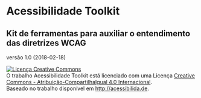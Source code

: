 # Acessibilidade Toolkit
## Kit de ferramentas para auxiliar o entendimento das diretrizes WCAG

versão 1.0 (2018-02-18)


<a rel="license" href="http://creativecommons.org/licenses/by-sa/4.0/"><img alt="Licença Creative Commons" style="border-width:0" src="https://i.creativecommons.org/l/by-sa/4.0/88x31.png" /></a><br />O trabalho <span xmlns:dct="http://purl.org/dc/terms/" property="dct:title">Acessibilidade Toolkit</span> está licenciado com uma Licença <a rel="license" href="http://creativecommons.org/licenses/by-sa/4.0/">Creative Commons - Atribuição-CompartilhaIgual 4.0 Internacional</a>.<br />Baseado no trabalho disponível em <a xmlns:dct="http://purl.org/dc/terms/" href="http://acessibilida.de" rel="dct:source">http://acessibilida.de</a>.
